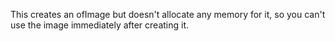 This creates an ofImage but doesn't allocate any memory for it, so you can't use the image immediately after creating it.
